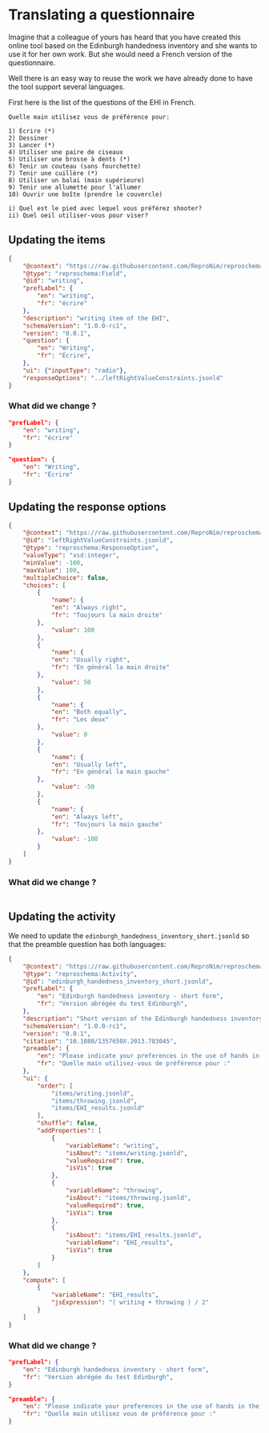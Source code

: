 # Translating a questionnaire

Imagine that a colleague of yours has heard that you have created this online tool based on the Edinburgh handedness inventory and she wants to use it for her own work. But she would need a French version of the questionnaire.

Well there is an easy way to reuse the work we have already done to have the tool support several languages.

First here is the list of the questions of the EHI in French.

```
Quelle main utilisez vous de préférence pour:

1) Écrire (*)
2) Dessiner
3) Lancer (*)
4) Utiliser une paire de ciseaux
5) Utiliser une brosse à dents (*)
6) Tenir un couteau (sans fourchette)
7) Tenir une cuillère (*)
8) Utiliser un balai (main supérieure)
9) Tenir une allumette pour l'allumer
10) Ouvrir une boîte (prendre le couvercle)

i) Quel est le pied avec lequel vous préférez shooter?
ii) Quel oeil utiliser-vous pour viser?
```

<!-- ---

Signer un document
Lire le braille
Lancer
Utiliser une paire de ciseaux
Utiliser une brosse à dents
Tenir un couteau (sans fourchette)
Tenir une cuillère
Utiliser un balai (main supérieure)
Allumer un briquet
Ouvrir une boîte (prendre le couvercle)

Quel est le pied avec lequel vous préférez shooter?
Quel main utilisez vous pour tenir votre canne (ou chien guide si pas de canne)? -->

## Updating the items

```json
{
    "@context": "https://raw.githubusercontent.com/ReproNim/reproschema/1.0.0-rc1/contexts/generic",
    "@type": "reproschema:Field",
    "@id": "writing",
    "prefLabel": {
        "en": "writing",
        "fr": "écrire"
    },
    "description": "writing item of the EHI",
    "schemaVersion": "1.0.0-rc1",
    "version": "0.0.1",
    "question": {
        "en": "Writing",
        "fr": "Écrire",
    },
    "ui": {"inputType": "radio"},
    "responseOptions": "../leftRightValueConstraints.jsonld"
}
```

### What did we change ?

```json
"prefLabel": {
    "en": "writing",
    "fr": "écrire"
}
```

```json
"question": {
    "en": "Writing",
    "fr": "Écrire"
}
```

## Updating the response options

```json
{
    "@context": "https://raw.githubusercontent.com/ReproNim/reproschema/1.0.0-rc1/contexts/generic",
    "@id": "leftRightValueConstraints.jsonld",
    "@type": "reproschema:ResponseOption",
    "valueType": "xsd:integer",
    "minValue": -100,
    "maxValue": 100,
    "multipleChoice": false,
    "choices": [
        {
            "name": {
            "en": "Always right",
            "fr": "Toujours la main droite"
        },
            "value": 100
        },
        {
            "name": {
            "en": "Usually right",
            "fr": "En général la main droite"
        },
            "value": 50
        },
        {
            "name": {
            "en": "Both equally",
            "fr": "Les deux"
        },
            "value": 0
        },
        {
            "name": {
            "en": "Usually left",
            "fr": "En général la main gauche"
        },
            "value": -50
        },
        {
            "name": {
            "en": "Always left",
            "fr": "Toujours la main gauche"
        },
            "value": -100
        }
    ]
}
```

### What did we change ?

```json

```

## Updating the activity

We need to update the `edinburgh_handedness_inventory_short.jsonld` so that the preamble question has both languages:

```json
{
    "@context": "https://raw.githubusercontent.com/ReproNim/reproschema/1.0.0-rc1/contexts/generic",
    "@type": "reproschema:Activity",
    "@id": "edinburgh_handedness_inventory_short.jsonld",
    "prefLabel": {
        "en": "Edinburgh handedness inventory - short form",
        "fr": "Version abrégée du test Edinburgh",
    },
    "description": "Short version of the Edinburgh handedness inventory",
    "schemaVersion": "1.0.0-rc1",
    "version": "0.0.1",
    "citation": "10.1080/1357650X.2013.783045",
    "preamble": {
        "en": "Please indicate your preferences in the use of hands in the following activities or objects:",
        "fr": "Quelle main utilisez-vous de préférence pour :"
    },
    "ui": {
        "order": [
            "items/writing.jsonld",
            "items/throwing.jsonld",
            "items/EHI_results.jsonld"
        ],
        "shuffle": false,
        "addProperties": [
            {
                "variableName": "writing",
                "isAbout": "items/writing.jsonld",
                "valueRequired": true,
                "isVis": true
            },
            {
                "variableName": "throwing",
                "isAbout": "items/throwing.jsonld",
                "valueRequired": true,
                "isVis": true
            },
            {
                "isAbout": "items/EHI_results.jsonld",
                "variableName": "EHI_results",
                "isVis": true
            }
        ]
    },
    "compute": [
        {
            "variableName": "EHI_results",
            "jsExpression": "( writing + throwing ) / 2"
        }
    ]
}
```

### What did we change ?

```json
"prefLabel": {
    "en": "Edinburgh handedness inventory - short form",
    "fr": "Version abrégée du test Edinburgh",
}
```

```json
"preamble": {
    "en": "Please indicate your preferences in the use of hands in the following activities or objects:",
    "fr": "Quelle main utilisez vous de préférence pour :"
}
```
